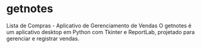 # getnotes
Lista de Compras - Aplicativo de Gerenciamento de Vendas  O getnotes é um aplicativo desktop em Python com Tkinter e ReportLab, projetado para gerenciar e registrar vendas. 
